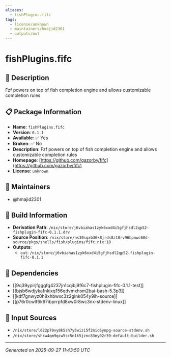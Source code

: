```yaml
---
aliases:
  - fishPlugins.fifc
tags:
  - license/unknown
  - maintainers/hmajid2301
  - outputs/out
---
```


# fishPlugins.fifc

## 📝 Description

Fzf powers on top of fish completion engine and allows customizable completion rules

## 📋 Package Information

- **Name**: `fishPlugins.fifc`
- **Version**: `0.1.1`
- **Available**: ✅ Yes
- **Broken**: ✅ No
- **Description**: Fzf powers on top of fish completion engine and allows customizable completion rules
- **Homepage**: [https://github.com/gazorby/fifc](https://github.com/gazorby/fifc)
- **License**: `unknown`
## 👥 Maintainers

- @hmajid2301


## 🔧 Build Information

- **Derivation Path**: `/nix/store/j6vbiahas1zyk6xxd4i5gfjhsdl2qp52-fishplugin-fifc-0.1.1.drv`
- **Source Position**: `/nix/store/ns30sqxb36k8jrds8z18rv96bpnwc60d-source/pkgs/shells/fish/plugins/fifc.nix:18`
- **Outputs**:
  - `out`:  `/nix/store/j6vbiahas1zyk6xxd4i5gfjhsdl2qp52-fishplugin-fifc-0.1.1`

## 🔗 Dependencies

- [[9q39ypirjfgggfg4237jn1cqibj9f6c7-fishplugin-fifc-0.1.1-test]]
- [[bjsb6wdjykafnkixq156qdvmxhsm2bai-bash-5.3p3]]
- [[kdf7gnwyz0h8xhbwxc3z2gink054y9ih-source]]
- [[p76r0cwlf6k97ibprrpfd8xw0r8wc3nx-stdenv-linux]]

## 📁 Input Sources

- `/nix/store/l622p70vy8k5sh7y5wizi5f2mic6ynpg-source-stdenv.sh`
- `/nix/store/shkw4qm9qcw5sc5n1k5jznc83ny02r39-default-builder.sh`

---
*Generated on 2025-09-27 11:43:50 UTC*
